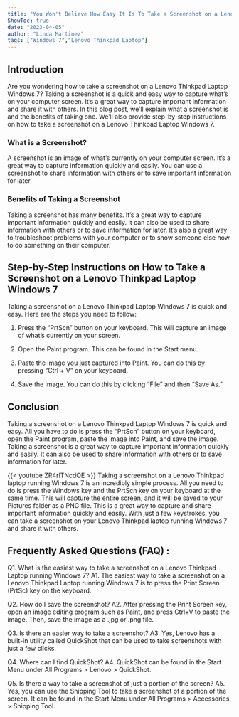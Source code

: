 ```yaml
---
title: "You Won't Believe How Easy It Is To Take a Screenshot on a Lenovo Thinkpad Laptop Windows 7!"
ShowToc: true 
date: "2023-04-05"
author: "Linda Martinez" 
tags: ["Windows 7","Lenovo Thinkpad Laptop"]
---
```

## Introduction
Are you wondering how to take a screenshot on a Lenovo Thinkpad Laptop Windows 7? Taking a screenshot is a quick and easy way to capture what’s on your computer screen. It’s a great way to capture important information and share it with others. In this blog post, we’ll explain what a screenshot is and the benefits of taking one. We’ll also provide step-by-step instructions on how to take a screenshot on a Lenovo Thinkpad Laptop Windows 7.

### What is a Screenshot?
A screenshot is an image of what’s currently on your computer screen. It’s a great way to capture information quickly and easily. You can use a screenshot to share information with others or to save important information for later.

### Benefits of Taking a Screenshot
Taking a screenshot has many benefits. It’s a great way to capture important information quickly and easily. It can also be used to share information with others or to save information for later. It’s also a great way to troubleshoot problems with your computer or to show someone else how to do something on their computer.

## Step-by-Step Instructions on How to Take a Screenshot on a Lenovo Thinkpad Laptop Windows 7
Taking a screenshot on a Lenovo Thinkpad Laptop Windows 7 is quick and easy. Here are the steps you need to follow:

1. Press the “PrtScn” button on your keyboard. This will capture an image of what’s currently on your screen.

2. Open the Paint program. This can be found in the Start menu.

3. Paste the image you just captured into Paint. You can do this by pressing “Ctrl + V” on your keyboard.

4. Save the image. You can do this by clicking “File” and then “Save As.”

## Conclusion
Taking a screenshot on a Lenovo Thinkpad Laptop Windows 7 is quick and easy. All you have to do is press the “PrtScn” button on your keyboard, open the Paint program, paste the image into Paint, and save the image. Taking a screenshot is a great way to capture important information quickly and easily. It can also be used to share information with others or to save information for later.

{{< youtube ZR4rlTNcdQE >}} 
Taking a screenshot on a Lenovo Thinkpad laptop running Windows 7 is an incredibly simple process. All you need to do is press the Windows key and the PrtScn key on your keyboard at the same time. This will capture the entire screen, and it will be saved to your Pictures folder as a PNG file. This is a great way to capture and share important information quickly and easily. With just a few keystrokes, you can take a screenshot on your Lenovo Thinkpad laptop running Windows 7 and share it with others.

## Frequently Asked Questions (FAQ) :
Q1. What is the easiest way to take a screenshot on a Lenovo Thinkpad Laptop running Windows 7?
A1. The easiest way to take a screenshot on a Lenovo Thinkpad Laptop running Windows 7 is to press the Print Screen (PrtSc) key on the keyboard.

Q2. How do I save the screenshot?
A2. After pressing the Print Screen key, open an image editing program such as Paint, and press Ctrl+V to paste the image. Then, save the image as a .jpg or .png file.

Q3. Is there an easier way to take a screenshot?
A3. Yes, Lenovo has a built-in utility called QuickShot that can be used to take screenshots with just a few clicks.

Q4. Where can I find QuickShot?
A4. QuickShot can be found in the Start Menu under All Programs > Lenovo > QuickShot.

Q5. Is there a way to take a screenshot of just a portion of the screen?
A5. Yes, you can use the Snipping Tool to take a screenshot of a portion of the screen. It can be found in the Start Menu under All Programs > Accessories > Snipping Tool.


